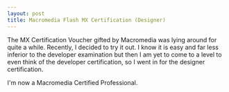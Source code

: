 ```yaml
---
layout: post
title: Macromedia Flash MX Certification (Designer)
---
```


The MX Certification Voucher gifted by Macromedia was lying around for quite a while. Recently, I decided to try it out. I know it is easy and far less inferior to the developer examination but then I am yet to come to a level to even think of the developer certification, so I went in for the designer certification.

I'm now a Macromedia Certified Professional.